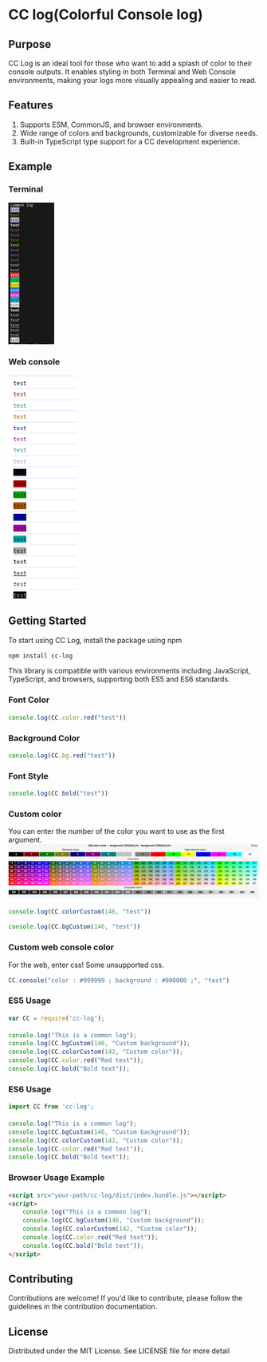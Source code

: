 # CC log(Colorful Console log)

## Purpose

CC Log is an ideal tool for those who want to add a splash of color to their console outputs. It enables styling in both Terminal and Web Console environments, making your logs more visually appealing and easier to read.

## Features
1. Supports ESM, CommonJS, and browser environments.
2. Wide range of colors and backgrounds, customizable for diverse needs.
3. Built-in TypeScript type support for a CC development experience.

## Example

### Terminal
![console](/scripts/public/tsTest.png)

### Web console
![web conosle](/scripts/public/webConsoleTest.png)


## Getting Started
To start using CC Log, install the package using npm

```bash
npm install cc-log
```

This library is compatible with various environments including JavaScript, TypeScript, and browsers, supporting both ES5 and ES6 standards.

### Font Color
```javascript
console.log(CC.color.red("test"))
```

### Background Color
```javascript
console.log(CC.bg.red("test"))
```

### Font Style
```javascript
console.log(CC.bold("test"))
```

### Custom color
You can enter the number of the color you want to use as the first argument.
![](/scripts/public/customColor.png)
```javascript
console.log(CC.colorCustom(146, "test"))
```
```javascript
console.log(CC.bgCustom(146, "test"))
```

### Custom web console color
For the web, enter css! Some unsupported css.
```javascript
CC.console("color : #999999 ; background : #000000 ;", "test")
```

### ES5 Usage
```javascript
var CC = require('cc-log'); 

console.log("This is a common log");
console.log(CC.bgCustom(146, "Custom background")); 
console.log(CC.colorCustom(142, "Custom color")); 
console.log(CC.color.red("Red text")); 
console.log(CC.bold("Bold text")); 
```

### ES6 Usage
```typescript
import CC from 'cc-log'; 

console.log("This is a common log");
console.log(CC.bgCustom(146, "Custom background"));
console.log(CC.colorCustom(142, "Custom color")); 
console.log(CC.color.red("Red text")); 
console.log(CC.bold("Bold text"));
```

### Browser Usage Example
```html
<script src="your-path/cc-log/dist/index.bundle.js"></script>
<script>
    console.log("This is a common log");
    console.log(CC.bgCustom(146, "Custom background"));
    console.log(CC.colorCustom(142, "Custom color")); 
    console.log(CC.color.red("Red text")); 
    console.log(CC.bold("Bold text"));
</script>
```

## Contributing
Contributions are welcome! If you'd like to contribute, please follow the guidelines in the contribution documentation.

## License
Distributed under the MIT License. See LICENSE file for more detail